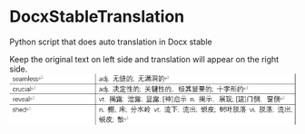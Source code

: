 # DocxStableTranslation
Python script that does auto translation in Docx stable

Keep the original text on left side and translation will appear on the right side.
![My Image](Sample.png)
